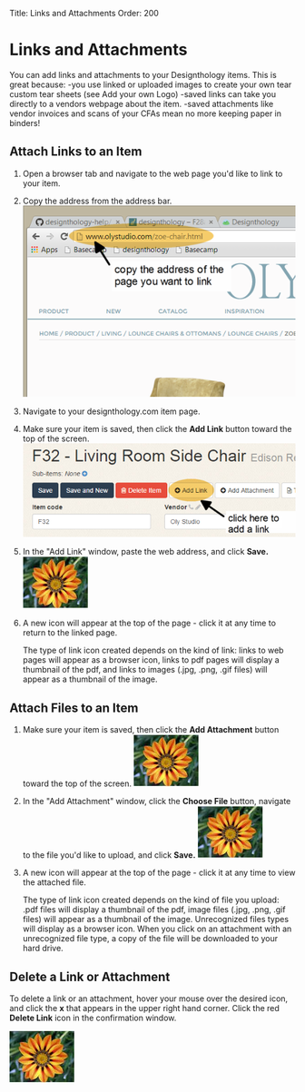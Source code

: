 Title: Links and Attachments
Order: 200

# Links and Attachments

You can add links and attachments to your Designthology items. This is great because: 
-you use linked or uploaded images to create your own tear custom tear sheets (see Add your own Logo) 
-saved links can take you directly to a vendors webpage about the item. 
-saved attachments like vendor invoices and scans of your CFAs mean no more keeping paper in binders!

## Attach Links to an Item

1. Open a browser tab and navigate to the web page you'd like to link to your item.
2. Copy the address from the address bar. 
![](LinkAddress.png)
3. Navigate to your designthology.com item page.
4. Make sure your item is saved, then click the **Add Link** button toward the top of the screen.
![](AddLink.png)
5. In the "Add Link" window, paste the web address, and click **Save.**
![](flower.JPG "image of add link window with same address pasted in")
6. A new icon will appear at the top of the page - click it at any time to return to the linked page.

    The type of link icon created depends on the kind of link: links to web pages will appear as a browser icon, links to pdf pages will display a thumbnail of the pdf, and links to images (.jpg, .png, .gif files) will appear as a thumbnail of the image.

## Attach Files to an Item
1. Make sure your item is saved, then click the **Add Attachment** button toward the top of the screen.
![](flower.JPG "image of add attachment button")
2. In the "Add Attachment" window, click the **Choose File** button, navigate to the file you'd like to upload, and click **Save.**
![](flower.JPG "image of add attachment window")
3. A new icon will appear at the top of the page - click it at any time to view the attached file.

    The type of link icon created depends on the kind of file you upload: .pdf files will display a thumbnail of the pdf, image files (.jpg, .png, .gif files) will appear as a thumbnail of the image. Unrecognized files types will display as a browser icon. When you click on an attachment with an unrecognized file type, a copy of the file will be downloaded to your hard drive.

## Delete a Link or Attachment
To delete a link or an attachment, hover your mouse over the desired icon, and click the **x** that appears in the upper right hand corner. Click the red **Delete Link** icon in the confirmation window.

![](flower.JPG "image of thumbnail, mouse hovering and red X")
